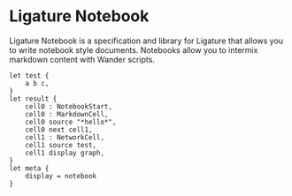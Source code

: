 # Ligature Notebook

Ligature Notebook is a specification and library for Ligature that allows you to write notebook style documents.
Notebooks allow you to intermix markdown content with Wander scripts.

```
let test {
    a b c,
}
let result {
    cell0 : NotebookStart,
    cell0 : MarkdownCell,
    cell0 source "*hello*",
    cell0 next cell1,
    cell1 : NetworkCell,
    cell1 source test,
    cell1 display graph,
}
let meta {
    display = notebook
}
```
